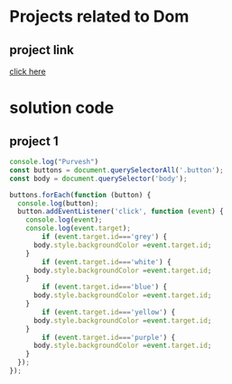 # Projects related to Dom

## project link
[ click here ]( https://stackblitz.com/edit/dom-project-chaiaurcode?file=index.html)

# solution code
## project 1
```javascript
console.log("Purvesh")
const buttons = document.querySelectorAll('.button');
const body = document.querySelector('body');

buttons.forEach(function (button) {
  console.log(button);
  button.addEventListener('click', function (event) {
    console.log(event);
    console.log(event.target);
        if (event.target.id==='grey') {
      body.style.backgroundColor =event.target.id;
    }
        if (event.target.id==='white') {
      body.style.backgroundColor =event.target.id;
    }
        if (event.target.id==='blue') {
      body.style.backgroundColor =event.target.id;
    }
        if (event.target.id==='yellow') {
      body.style.backgroundColor =event.target.id;
    }
        if (event.target.id==='purple') {
      body.style.backgroundColor =event.target.id;
    }
  });
});

```